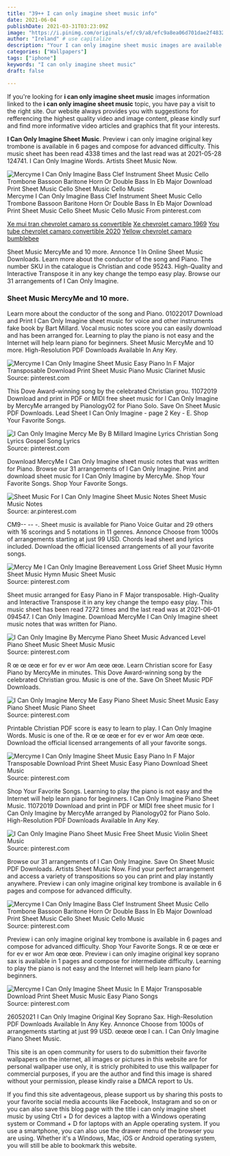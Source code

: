 ```yaml
---
title: "39++ I can only imagine sheet music info"
date: 2021-06-04
publishDate: 2021-03-31T03:23:09Z
image: "https://i.pinimg.com/originals/ef/c9/a8/efc9a8ea06d701dae2f483271f3f6606.gif"
author: "Ireland" # use capitalize
description: "Your I can only imagine sheet music images are available in this site. I can only imagine sheet music are a topic that is being searched for and liked by netizens now. You can Find and Download the I can only imagine sheet music files here. Get all royalty-free photos and vectors."
categories: ["Wallpapers"]
tags: ["iphone"]
keywords: "I can only imagine sheet music"
draft: false

---
```


If you're looking for **i can only imagine sheet music** images information linked to the **i can only imagine sheet music** topic, you have pay a visit to the right  site.  Our website always  provides you with  suggestions  for refferencing  the highest  quality video and image  content, please kindly surf and find more informative video articles and graphics  that fit your interests.

**I Can Only Imagine Sheet Music**. Preview i can only imagine original key trombone is available in 6 pages and compose for advanced difficulty. This music sheet has been read 4338 times and the last read was at 2021-05-28 124741. I Can Only Imagine Words. Artists Sheet Music Now.

![Mercyme I Can Only Imagine Bass Clef Instrument Sheet Music Cello Trombone Bassoon Baritone Horn Or Double Bass In Eb Major Download Print Sheet Music Cello Sheet Music Cello Music](https://i.pinimg.com/originals/17/c0/c2/17c0c2d084c7d89b345698de0fc807b3.gif "Mercyme I Can Only Imagine Bass Clef Instrument Sheet Music Cello Trombone Bassoon Baritone Horn Or Double Bass In Eb Major Download Print Sheet Music Cello Sheet Music Cello Music")
Mercyme I Can Only Imagine Bass Clef Instrument Sheet Music Cello Trombone Bassoon Baritone Horn Or Double Bass In Eb Major Download Print Sheet Music Cello Sheet Music Cello Music From pinterest.com

[Xe mui tran chevrolet camaro ss convertible](/xe-mui-tran-chevrolet-camaro-ss-convertible/)
[Xe chevrolet camaro 1969](/xe-chevrolet-camaro-1969/)
[You tube chevrolet camaro convertible 2020](/you-tube-chevrolet-camaro-convertible-2020/)
[Yellow chevrolet camaro bumblebee](/yellow-chevrolet-camaro-bumblebee/)

Sheet Music MercyMe and 10 more. Annonce 1 In Online Sheet Music Downloads. Learn more about the conductor of the song and Piano. The number SKU in the catalogue is Christian and code 95243. High-Quality and Interactive Transpose it in any key change the tempo easy play. Browse our 31 arrangements of I Can Only Imagine.

### Sheet Music MercyMe and 10 more.

Learn more about the conductor of the song and Piano. 01022017 Download and Print I Can Only Imagine sheet music for voice and other instruments fake book by Bart Millard. Vocal music notes score you can easily download and has been arranged for. Learning to play the piano is not easy and the Internet will help learn piano for beginners. Sheet Music MercyMe and 10 more. High-Resolution PDF Downloads Available In Any Key.


![Mercyme I Can Only Imagine Sheet Music Easy Piano In F Major Transposable Download Print Sheet Music Piano Music Clarinet Music](https://i.pinimg.com/originals/b2/6f/24/b26f2487369653413ca69dd163cfa09d.gif "Mercyme I Can Only Imagine Sheet Music Easy Piano In F Major Transposable Download Print Sheet Music Piano Music Clarinet Music")
Source: pinterest.com

This Dove Award-winning song by the celebrated Christian grou. 11072019 Download and print in PDF or MIDI free sheet music for I Can Only Imagine by MercyMe arranged by Pianology02 for Piano Solo. Save On Sheet Music PDF Downloads. Lead Sheet I Can Only Imagine - page 2 Key - E. Shop Your Favorite Songs.

![I Can Only Imagine Mercy Me By B Millard Imagine Lyrics Christian Song Lyrics Gospel Song Lyrics](https://i.pinimg.com/564x/89/74/3d/89743da76b423078c205e1d6c2bdacf0.jpg "I Can Only Imagine Mercy Me By B Millard Imagine Lyrics Christian Song Lyrics Gospel Song Lyrics")
Source: pinterest.com

Download MercyMe I Can Only Imagine sheet music notes that was written for Piano. Browse our 31 arrangements of I Can Only Imagine. Print and download sheet music for I Can Only Imagine by MercyMe. Shop Your Favorite Songs. Shop Your Favorite Songs.

![Sheet Music For I Can Only Imagine Sheet Music Notes Sheet Music Music Notes](https://i.pinimg.com/originals/43/09/61/4309614514cd7850dd4b38dc97cc856d.jpg "Sheet Music For I Can Only Imagine Sheet Music Notes Sheet Music Music Notes")
Source: ar.pinterest.com

CM9-- -- -. Sheet music is available for Piano Voice Guitar and 29 others with 16 scorings and 5 notations in 11 genres. Annonce Choose from 1000s of arrangements starting at just 99 USD. Chords lead sheet and lyrics included. Download the official licensed arrangements of all your favorite songs.

![Mercy Me I Can Only Imagine Bereavement Loss Grief Sheet Music Hymn Sheet Music Hymn Music Sheet Music](https://i.pinimg.com/originals/e5/c6/88/e5c6886d1c21c26839bf7927cab63a20.jpg "Mercy Me I Can Only Imagine Bereavement Loss Grief Sheet Music Hymn Sheet Music Hymn Music Sheet Music")
Source: pinterest.com

Sheet music arranged for Easy Piano in F Major transposable. High-Quality and Interactive Transpose it in any key change the tempo easy play. This music sheet has been read 7272 times and the last read was at 2021-06-01 094547. I Can Only Imagine. Download MercyMe I Can Only Imagine sheet music notes that was written for Piano.

![I Can Only Imagine By Mercyme Piano Sheet Music Advanced Level Piano Sheet Music Sheet Music Music](https://i.pinimg.com/736x/e6/08/ef/e608ef279a71b0e9e697952e2a4c77c5.jpg "I Can Only Imagine By Mercyme Piano Sheet Music Advanced Level Piano Sheet Music Sheet Music Music")
Source: pinterest.com

R œ œ œœ er for ev er wor Am œœ œœ. Learn Christian score for Easy Piano by MercyMe in minutes. This Dove Award-winning song by the celebrated Christian grou. Music is one of the. Save On Sheet Music PDF Downloads.

![I Can Only Imagine Mercy Me Easy Piano Sheet Music Sheet Music Easy Piano Sheet Music Piano Sheet](https://i.pinimg.com/originals/26/08/82/260882830149c681d9ee495d9feec98b.png "I Can Only Imagine Mercy Me Easy Piano Sheet Music Sheet Music Easy Piano Sheet Music Piano Sheet")
Source: pinterest.com

Printable Christian PDF score is easy to learn to play. I Can Only Imagine Words. Music is one of the. R œ œ œœ er for ev er wor Am œœ œœ. Download the official licensed arrangements of all your favorite songs.

![Mercyme I Can Only Imagine Sheet Music Easy Piano In F Major Transposable Download Print Sheet Music Easy Piano Download Sheet Music](https://i.pinimg.com/originals/76/e8/d7/76e8d7b3b2a2986fc19e385b45b4f02d.gif "Mercyme I Can Only Imagine Sheet Music Easy Piano In F Major Transposable Download Print Sheet Music Easy Piano Download Sheet Music")
Source: pinterest.com

Shop Your Favorite Songs. Learning to play the piano is not easy and the Internet will help learn piano for beginners. I Can Only Imagine Piano Sheet Music. 11072019 Download and print in PDF or MIDI free sheet music for I Can Only Imagine by MercyMe arranged by Pianology02 for Piano Solo. High-Resolution PDF Downloads Available In Any Key.

![I Can Only Imagine Piano Sheet Music Free Sheet Music Violin Sheet Music](https://i.pinimg.com/originals/7f/4f/a2/7f4fa2c6b002cae34b1e7e2a7ad95dc9.png "I Can Only Imagine Piano Sheet Music Free Sheet Music Violin Sheet Music")
Source: pinterest.com

Browse our 31 arrangements of I Can Only Imagine. Save On Sheet Music PDF Downloads. Artists Sheet Music Now. Find your perfect arrangement and access a variety of transpositions so you can print and play instantly anywhere. Preview i can only imagine original key trombone is available in 6 pages and compose for advanced difficulty.

![Mercyme I Can Only Imagine Bass Clef Instrument Sheet Music Cello Trombone Bassoon Baritone Horn Or Double Bass In Eb Major Download Print Sheet Music Cello Sheet Music Cello Music](https://i.pinimg.com/originals/17/c0/c2/17c0c2d084c7d89b345698de0fc807b3.gif "Mercyme I Can Only Imagine Bass Clef Instrument Sheet Music Cello Trombone Bassoon Baritone Horn Or Double Bass In Eb Major Download Print Sheet Music Cello Sheet Music Cello Music")
Source: pinterest.com

Preview i can only imagine original key trombone is available in 6 pages and compose for advanced difficulty. Shop Your Favorite Songs. R œ œ œœ er for ev er wor Am œœ œœ. Preview i can only imagine original key soprano sax is available in 1 pages and compose for intermediate difficulty. Learning to play the piano is not easy and the Internet will help learn piano for beginners.

![Mercyme I Can Only Imagine Sheet Music In E Major Transposable Download Print Sheet Music Music Easy Piano Songs](https://i.pinimg.com/originals/ef/c9/a8/efc9a8ea06d701dae2f483271f3f6606.gif "Mercyme I Can Only Imagine Sheet Music In E Major Transposable Download Print Sheet Music Music Easy Piano Songs")
Source: pinterest.com

26052021 I Can Only Imagine Original Key Soprano Sax. High-Resolution PDF Downloads Available In Any Key. Annonce Choose from 1000s of arrangements starting at just 99 USD. œœœ œœ I can. I Can Only Imagine Piano Sheet Music.

This site is an open community for users to do submittion their favorite wallpapers on the internet, all images or pictures in this website are for personal wallpaper use only, it is stricly prohibited to use this wallpaper for commercial purposes, if you are the author and find this image is shared without your permission, please kindly raise a DMCA report to Us.

If you find this site adventageous, please support us by sharing this posts to your favorite social media accounts like Facebook, Instagram and so on or you can also save this blog page with the title i can only imagine sheet music by using Ctrl + D for devices a laptop with a Windows operating system or Command + D for laptops with an Apple operating system. If you use a smartphone, you can also use the drawer menu of the browser you are using. Whether it's a Windows, Mac, iOS or Android operating system, you will still be able to bookmark this website.
